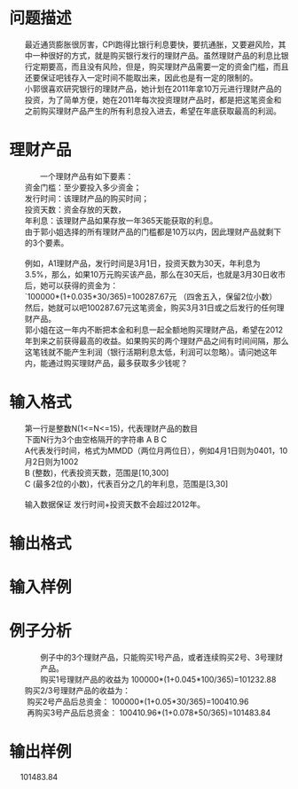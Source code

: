 

# 问题描述


<div style="margin:0cm 0cm 0pt 21pt;">
	最近通货膨胀很厉害，CPI跑得比银行利息要快，要抗通胀，又要避风险，其中一种很好的方式，就是购买银行发行的理财产品。虽然理财产品的利息比银行定期要高，而且没有风险，但是，购买理财产品需要一定的资金门槛，而且还要保证吧钱存入一定时间不能取出来，因此也是有一定的限制的。
</div>
<div style="margin:0cm 0cm 0pt 21pt;">
	小郭很喜欢研究银行的理财产品，她计划在2011年拿10万元进行理财产品的投资，为了简单方便，她在2011年每次投资理财产品时，都是把这笔资金和之前购买理财产品产生的所有利息投入进去，希望在年底获取最高的利润。
</div>

# 理财产品


<div style="margin:0cm 0cm 0pt 21pt;">
	<span>       </span>一个理财产品有如下要素：
</div>
<div style="margin:0cm 0cm 0pt 21pt;">
	资金门槛：至少要投入多少资金；
</div>
<div style="margin:0cm 0cm 0pt 21pt;">
	发行时间：该理财产品的购买时间；
</div>
<div style="margin:0cm 0cm 0pt 21pt;">
	投资天数：资金存放的天数，
</div>
<div style="margin:0cm 0cm 0pt 21pt;">
	年利息：该理财产品如果存放一年365天能获取的利息。
</div>
<div style="margin:0cm 0cm 0pt 21pt;">
	由于郭小姐选择的所有理财产品的门槛都是10万以内，因此理财产品就剩下的3个要素。
</div>
<div style="margin:0cm 0cm 0pt 21pt;">
	 
</div>
<div style="margin:0cm 0cm 0pt 21pt;">
	例如，A1理财产品，发行时间是3月1日，投资天数为30天，年利息为 3.5%，那么，如果10万元购买该产品，那么在30天后，也就是3月30日收市后，她可以获得的资金为：
</div>
<div style="margin:0cm 0cm 0pt 21pt;">
	`100000*(1+0.035*30/365)=100287.67元 （四舍五入，保留2位小数）
</div>
<div style="margin:0cm 0cm 0pt 21pt;">
	然后，她就可以吧100287.67元这笔资金，购买3月31日或之后发行的任何理财产品。
</div>
<div style="margin:0cm 0cm 0pt 21pt;">
	郭小姐在这一年内不断把本金和利息一起全额地购买理财产品，希望在2012年到来之前获得最高的收益。如果购买的两个理财产品之间有时间间隔，那么这笔钱就不能产生利润（银行活期利息太低，利润可以忽略）。请问她这年内，能通过购买理财产品，最多获取多少钱呢？
</div>

# 输入格式


<div style="margin:0cm 0cm 0pt 21pt;">
	第一行是整数N(1&lt;=N&lt;=15)，代表理财产品的数目
</div>
<div style="margin:0cm 0cm 0pt 21pt;">
	下面N行为3个由空格隔开的字符串 A B C
</div>
<div style="margin:0cm 0cm 0pt 21pt;">
	A代表发行时间，格式为MMDD（两位月两位日），例如4月1日则为0401，10月2日则为1002
</div>
<div style="margin:0cm 0cm 0pt 21pt;">
	B (整数)，代表投资天数，范围是[10,300]
</div>
<div style="margin:0cm 0cm 0pt 21pt;">
	C (最多2位的小数)，代表百分之几的年利息，范围是[3,30]
</div>
<div style="margin:0cm 0cm 0pt 21pt;">
	 
</div>
<div style="margin:0cm 0cm 0pt 21pt;">
	输入数据保证 发行时间+投资天数不会超过2012年。
</div>

# 输出格式



# 输入样例



# 例子分析


<div style="margin:0cm 0cm 0pt 42pt;">
	例子中的3个理财产品，只能购买1号产品，或者连续购买2号、3号理财产品。
</div>
<div style="margin:0cm 0cm 0pt 42pt;">
	购买1号理财产品的收益为 100000*(1+0.045*100/365)=101232.88
</div>
<div style="margin:0cm 0cm 0pt 21pt;">
	购买2/3号理财产品的收益为：
</div>
<div style="margin:0cm 0cm 0pt 21pt;">
	 购买2号产品后总资金： 100000*(1+0.05*30/365)=100410.96
</div>
<div style="margin:0cm 0cm 0pt 21pt;">
	 再购买3号产品后总资金： 100410.96*(1+0.078*50/365)=101483.84<span>    </span>
</div>

# 输出样例


<div>
	<span>     101483.84</span>
</div>
